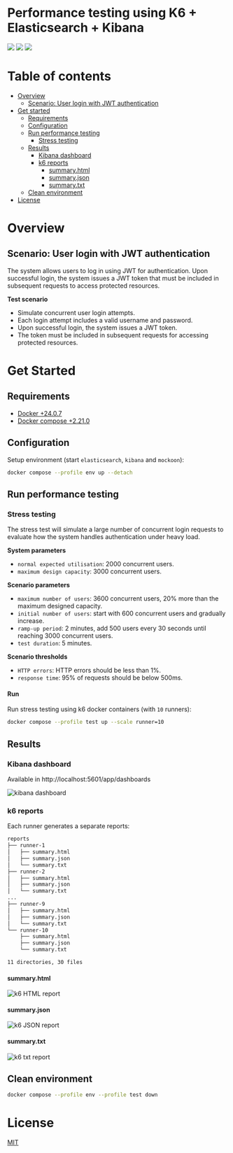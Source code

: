 # Performance testing using K6 + Elasticsearch + Kibana

![](https://img.shields.io/badge/-Linux-grey?logo=linux)
![](https://img.shields.io/badge/license-MIT-green)
![](https://img.shields.io/github/stars/eccanto)

# Table of contents

* [Overview](#overview)
  * [Scenario: User login with JWT authentication](#scenario:-user-login-with-jwt-authentication)
* [Get started](#get-started)
  * [Requirements](#requirements)
  * [Configuration](#configuration)
  * [Run performance testing](#run-performance-testing)
    * [Stress testing](#stress-testing)
  * [Results](#results)
    * [Kibana dashboard](#kibana-dashboard)
    * [k6 reports](#k6-reports)
        * [summary.html](#summary.html)
        * [summary.json](#summary.json)
        * [summary.txt](#summary.txt)
  * [Clean environment](#crean-environment)
* [License](#license)

# Overview

## Scenario: User login with JWT authentication

The system allows users to log in using JWT for authentication. Upon successful login, the system issues a JWT token
that must be included in subsequent requests to access protected resources.

**Test scenario**

* Simulate concurrent user login attempts.
* Each login attempt includes a valid username and password.
* Upon successful login, the system issues a JWT token.
* The token must be included in subsequent requests for accessing protected resources.

# Get Started

## Requirements

- [Docker +24.0.7](https://docs.docker.com/engine/install/ubuntu/)
- [Docker compose +2.21.0](https://docs.docker.com/compose/install/linux/)

## Configuration

Setup environment (start `elasticsearch`, `kibana` and `mockoon`):

```bash
docker compose --profile env up --detach
```

## Run performance testing

### Stress testing

The stress test will simulate a large number of concurrent login requests to evaluate how the system handles
authentication under heavy load.

**System parameters**

* `normal expected utilisation`: 2000 concurrent users.
* `maximum design capacity`: 3000 concurrent users.

**Scenario parameters**

* `maximum number of users`: 3600 concurrent users, 20% more than the maximum designed capacity.
* `initial number of users`: start with 600 concurrent users and gradually increase.
* `ramp-up period`: 2 minutes, add 500 users every 30 seconds until reaching 3000 concurrent users.
* `test duration`: 5 minutes.

**Scenario thresholds**

* `HTTP errors`: HTTP errors should be less than 1%.
* `response time`: 95% of requests should be below 500ms.

#### Run

Run stress testing using k6 docker containers (with `10` runners):

```bash
docker compose --profile test up --scale runner=10
```

## Results

### Kibana dashboard

Available in http://localhost:5601/app/dashboards

![kibana dashboard](./docs/images/kibana-report.png)

### k6 reports

Each runner generates a separate reports:

```bash
reports
├── runner-1
│   ├── summary.html
│   ├── summary.json
│   └── summary.txt
├── runner-2
│   ├── summary.html
│   ├── summary.json
│   └── summary.txt
...
├── runner-9
│   ├── summary.html
│   ├── summary.json
│   └── summary.txt
└── runner-10
    ├── summary.html
    ├── summary.json
    └── summary.txt

11 directories, 30 files
```

#### summary.html

![k6 HTML report](./docs/images/k6-summary-html.png)

#### summary.json

![k6 JSON report](./docs/images/k6-summary-json.png)

#### summary.txt

![k6 txt report](./docs/images/k6-summary-txt.png)

## Clean environment

```bash
docker compose --profile env --profile test down
```

# License

[MIT](./LICENSE)
